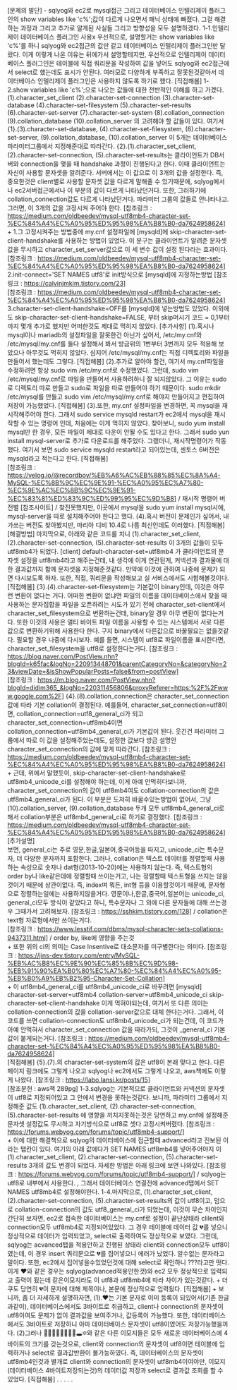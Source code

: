 
[문제의 발단] - sqlyog와 ec2로 mysql접근 그리고 데이터베이스 인텔리제이 플러그인의 show variables like 'c%';값이
    다르게 나오면서 패닉 상태에 빠졌다. 그걸 해결하는 과정과 그리고 추가로 알게된 사실들 그리고 방향성을 모두 설명하겠다.
1-1.인텔리제이 데이터베이스 플러그인 사용x
    우선적으로, 설명할거는 show variables like 'c%'를 하니 sqlyog와 ec2접근의 값만 같고 데이터베이스
    인텔리제이 플러그인만 달랐다. 이게 이렇게 나온 이유는 뒤에가서 설명할테지만, 우선적으로 인텔리제이 데이터베이스 플러그인은
    테이블에 직접 쿼리문을 작성하여 값을 넣어도 sqlyog와 ec2접근에서 select로 했는데도 표시가 안된다.
    여러모로 다양하게 부족하고 잘못된것같아서 데이터베이스 인텔리제이 플러그인은 사용하지 않도록 하기로 했다.
    [직접해봄]
1-2.show variables like 'c%';으로 나오는 값들에 대한 전반적인 이해를 하고 가겠다.
    (1).character_set_client
    (2).character-set-connection
    (3).character-set-database
    (4).character-set-filesystem
    (5).character-set-results
    (6).character-set-server
    (7).character-set-system
    (8).collation_connection
    (9).collation_database
    (10).collation_server
    의 고려해야 할 값들이 있다. 여기서
        {1}.(3).character-set-database, (4).character-set-filesystem, (6).character-set-server, (9).collation_database, (10).collation_server
            이 5개는 데이터베이스 파라미터그룹에서 지정해준대로 따라간다.
        {2}.(1).character_set_client, (2).character-set-connection, (5).character-set-results는 클라이언트가 DB서버와 connection을
            맺을 때 handshake 과정이 진행된다고 한다. 이때 클라이언트는 자신이 사용할 문자셋을 알려준다. 서버에서는 이 값으로 이 3개의 값을 설정한다.
            즉, 중요한것은 client별로 사용할 문자셋 값을 다르게 말해줄 수 있기때문에, sqlyog에서나 ec2서버접근에서나 이 부분의 값이 다르게 나타났던거다.
            또한, 그러하기에 collation_connection값도 다르게 나타났던거다. 파라미터 그룹의 값들로 안나타나고. 그러면, 이 3개의 값을 고정시켜
            주어야 한다.
            [참조링크 : https://medium.com/oldbeedev/mysql-utf8mb4-character-set-%EC%84%A4%EC%A0%95%ED%95%98%EA%B8%B0-da7624958624] 
            +
            1.그 고정시켜주는 방법중에 my.cnf 설정파일에 [mysqld]에 skip-character-set-client-handshake를 사용하는 방법이 있었다. 이 문구는 
                클라이언트가 알려준 문자셋 값을 무시하고 character_set_server값으로 이 세 변수 값이 설정 된다라는 효과이다.
                [참조링크 : https://medium.com/oldbeedev/mysql-utf8mb4-character-set-%EC%84%A4%EC%A0%95%ED%95%98%EA%B8%B0-da7624958624] 
            2.init-connect='SET NAMES utf8'로 init방식으로 [mysqld]에 지정하는방법
                [참조링크 : https://calvinjmkim.tistory.com/23]   
                [참조링크 : https://medium.com/oldbeedev/mysql-utf8mb4-character-set-%EC%84%A4%EC%A0%95%ED%95%98%EA%B8%B0-da7624958624]   
            3.character-set-client-handshake=OFF를 [mysqld]에 넣는방법도 있었다.
            이외에도  skip-character-set-client-handshake=FALSE, 부터 skip머시기 코드 = 0,1부터까지 몇개 추가로 했지만 어떠한것도 제대로 먹히지 않았다.
                [추가사항]
                    (1).혹시나 mysql이나 mariadb의 설정파일을 잘못한건 아닌가 싶어서, /etc/my.cnf와 /etc/mysql/my.cnf를 둘다
                        설정해서 봐서 방금위의 1번부터 3번까지 모두 적용해 보았으나 아무것도 먹히지 않았다. 심지어 /etc/mysql/my.cnf는
                        직접 디렉토리와 파일을 만들어서 했는데도 그렇다.
                        [직접해봄]
                    (2).추가로 알아야 할건, 여기서 my.cnf파일을 수정하려면 항상 sudo vim /etc/my.cnf로 수정했었다. 그런데, sudo vim /etc/mysql/my.cnf로
                        파일을 만들어서 사용하려하니 잘 되지않았다. 그 이유는 sudo로 디렉토리 따로 만들고 sudo로 파일을 따로 만들어야 하기 때문이다.
                        sudo mkdir /etc/mysql를 만들고 sudo vim /etc/mysql/my.cnf로 해야지 만들어지고 편집하여 저장이 가능했었다.
                        [직접해봄]
                    (3).또한, my.cnf 설정파일을 변경하면, 꼭 mysql을 재시작해주어야 한다. 그래서 sudo service mysqld restart가 ec2에서 mysql을
                        재시작할 수 있는 명령어 인데, 처음에는 이게 먹히지 않았다. 찾아보니, sudo yum install mysql만 한 경우, 모든 파일이 제대로 다운이
                        안될 수도 있다고 한다. 그래서 sudo yun install mysql-server로 추가로 다운로드를 해주었다. 그랬더니, 재시작명령어가 작동했다.
                        여기서 보면 sudo service mysqld restart라고 되어있는데, 센토스 6버전은 mysqld라고 적는다고 한다.
                        [직접해봄]   
                        [참조링크 : https://velog.io/@recordboy/%EB%A6%AC%EB%88%85%EC%8A%A4-MySQL-%EC%8B%9C%EC%9E%91-%EC%A0%95%EC%A7%80-%EC%9E%AC%EC%8B%9C%EC%9E%91-%EC%83%81%ED%83%9C%ED%99%95%EC%9D%B8] / 재시작 명령어 버전별
                        [참조사이트] / 찾진못했지만, 이곳에서 mysql을 sudo yum install mysql시에, mysql-server을 따로 설치해주어야 한다고 했다.
                    (4).혹시 버전이 문제인가 싶어서, 내가쓰는 버전도 찾아봤지만, 마리아 디비 10.4로 나름 최신인데도 이러했다.
                        [직접해봄]   
                [해결방법]
                마지막으로, 아래와 같은 코드를 치니 (1).character_set_client, (2).character-set-connection, (5).character-set-results 이 
                    3개의 값들이 모두 utf8mb4가 되었다.
                    [client]
                    default-character-set=utf8mb4
                    가 클라이언트의 문자셋 설정을 utf8mb4라고 해주는건데, 내 생각에 이게 연관된게, 커넥션과 결과물에 대한
                    결과값까지 함께 문자셋을 지정해준것같다. 만약에 이것에 관하여 나중에 문제가 되면 다시보도록 하자.
                    또한, 직접, 쿼리문을 작성해보고 실 서비스에서도 시험해볼것이다.
                    [직접해봄]
        {3}.(4).character-set-filesystem는 기본값이 binary인데, 이것은 아무런 변환이 없다는 거다. 어떠한 변환이 없냐면
            파일의 이름을 데이터베이스에서 찾을 때 사용하는 문자집합을 파일을 오픈하려는 시도가 있기 전에 character_set-client에서 character_set_filesystem으로
            변환하는건데, binary일 경우 아무 변환이 없다는거다. 또한 이것의 사용은 멀티 바이트 파일 이름을 사용할 수 있는 시스템에서 서로 다른 값으로 변환하기위해 사용한다 한다.
            구지 binary에서 다른값으로 바꿀필요는 없을것같다. 필요할 경우 나중에 다시보자.
            예를 들면, 시스템이 utf8로 파일이름을 표시한다면, character_set_filesystem을 utf8로 설정한다는거다.
            [참조링크 : https://blog.naver.com/PostView.nhn?blogId=k65fac&logNo=220913448701&parentCategoryNo=&categoryNo=23&viewDate=&isShowPopularPosts=false&from=postView]   
            [참조링크 : https://m.blog.naver.com/PostView.nhn?blogId=didim365_&logNo=220311456806&proxyReferer=https:%2F%2Fwww.google.com%2F]
        {4}.(8).collation_connection은 character_set_connection 값에 따라 기본 collation이 결정된다. 예를들어,
            character_set_connection=utf8이면, collation_connection=utf8_general_ci가 되고 character_set_connection=utf8mb4이면
            collation_connection=utf8mb4_general_ci가 기본값이 된다. 웃긴건 파라미터 그룹에서 따로 이 값을 설정해주었는데도, 설정한 값보다
            방금 설명안 character_set_connection의 값에 맞게 따라간다.
            [참조링크 : https://medium.com/oldbeedev/mysql-utf8mb4-character-set-%EC%84%A4%EC%A0%95%ED%95%98%EA%B8%B0-da7624958624]
            +
            근데, 위에서 말했듯이, skip-character-set-client-handshake로 utf8mb4_unicode_ci를 설정해야 하는데,
            이게 아예 안먹히다보니까, character_set_connection의 값이 utf8mb4여도 collation-connection의 값은 utf8mb4_general_ci가
            된다. 이 부분은 도저히 바꿀수있는방법이 없어서, 그냥 (10).collation_server, (9).collation_database 두개 모두 utf8mb4_general_ci로
            해서 collation부분은 utf8mb4_general_ci로 하기로 결정했다.
            [참조링크 : https://medium.com/oldbeedev/mysql-utf8mb4-character-set-%EC%84%A4%EC%A0%95%ED%95%98%EA%B8%B0-da7624958624]   
                [추가설명]   
                    보면, general_ci는 주로 영문,한글,일본어,중국어등을 따지고, unicode_ci는 특수문자, 더 다양한 문자까지 포함한다.
                    그러나, collation은 텍스트 데이터를 정렬할때 사용하는 속성으로 숫자나 dat형(2013-10-20)에는 사용하지 않는다.
                    즉, 텍스트형의 order by나 like같은데에 정렬할때 쓰이는거고, 나는 정렬할때 텍스트형을 쓰지는 않을것이기 때문에 상관이없다.
                    즉, index며 뭐든, int형 등을 이용할것이기 때문에, 문자형으로 정렬하는일에는 사용하지않을거다. 영문이나,한글,중국어,일본어는
                    unicode_ci, general_ci모두 방식이 같았다고 하니, 특수문자나 그 외에 다른 문자들에 대해 쓰는경우 그때가서 고려해보자.
                    [참조링크 : https://sshkim.tistory.com/128] / collation은 text형 자료형에서만 쓰이는거다.  
                    [참조링크 : https://www.lesstif.com/dbms/mysql-character-sets-collations-9437311.html] / order by, like에 영향을 주는것   
                    +
                    또한 위의 ci의 의미는 Case Insentive로 대소문자를 미구별한다는 의미다.
                    [참조링크 : https://jins-dev.tistory.com/entry/MySQL-%EB%AC%B8%EC%9E%90%EC%85%8B%EC%9D%98-%EB%91%90%EA%B0%80%EC%A7%80-%EC%84%A4%EC%A0%95-%EB%B0%A9%EB%B2%95-Character-Set-Collation]   
            +
            이 utf8mb4_general_ci를 utf8mb4_unicode_ci로 바꾸려면 
            [mysqld]
            character-set-server=utf8mb4
            collation-server=utf8mb4_unicode_ci
            skip-character-set-client-handshake
            이게 먹혀야되는데, 여기서 또 다른 의미는 collation-connection의 값을 collation-server값으로 대체 한다는거다.
            그래서, 이 코드를 쓰면 collation-connection도 utf8mb4_unicode_ci가 되는건데, 이 코드가 아예 안먹혀서 character_set_connection
            값을 따라가되, 그것이 _general_ci 기본값이 붙게되는거다.
            [참조링크 : https://medium.com/oldbeedev/mysql-utf8mb4-character-set-%EC%84%A4%EC%A0%95%ED%95%98%EA%B8%B0-da7624958624]   
            [직접해봄]
        {5}.(7).의 character-set-system의 값은 utf8이 본래 맞다고 한다. 다른 페이지 링크에도 그렇게 나오고
            sqlyog나 ec2에서도 그렇게 나오고, aws책에도 이렇게 나왔다.
            [참조링크 : https://labo.lansi.kr/posts/15]   
            [참조문헌 : aws책 289pg]
1-3.sqlyog는 기본적으로 클라이언트와 커넥션의 문자셋이 utf8로 지정되어있고 그 안에서 변경을 못하는것같다. 보니까,
    파라미터 그룹에서 지정해준 값도 (1).character_set_client, (2).character-set-connection, (5).character-set-results 에 영향을 끼치지못하는것은 
    당연하고 my.cnf에 설정해준 문자셋 설정값도 무시하고 자기방식으로 utf8로 셋다 고정시켜버렸다.
    [참조링크 : https://forums.webyog.com/forums/topic/utf8mb4-support/]   
    +
    이에 대한 해결책으로 sqlyog의 데이터베이스에 접근할때 advanced라고 진보된 이라는 탭칸이 있다. 여기의 아래 값에다가 
    SET NAMES utf8mb4를 넣어주어야지 이 (1).character_set_client, (2).character-set-connection, (5).character-set-results 3개의
    값도 변경이 되었다. 자세한 방법은 아래 링크에 보면 나와있다.
    [참조링크 : https://forums.webyog.com/forums/topic/utf8mb4-support/] / sqlyog는 utf8로 내부에서 사용한다. , 그래서 데이터베이스 연결전에 advanced탭에서 SET NAMES utf8mb4로 설정해야한다.
1-4.마지막으로, (1).character_set_client, (2).character-set-connection, (5).character-set-results의 값이 utf8이고,
    덤으로 collation-connection의 값도 utf8_general_ci가 되었는데, 이것이 무슨 차이인지 간단히 보자면, ec2로 접속한 데이터베이스는 my.cnf로
    설정이 끝난상태라 clilent와 connection모두 utf8mb4로 지정되어있었다. 그 경우 테이블에 데이터 값 💔를 넣으니 정상적으로 데이터가 입력되었고,
    select로 출력하여도 정상적으로 보였다. 그런데, sqlyog는 acvanced탭을 적용안하고 진행된 상태라 client와 connection모두 utf8이였는데, 이 경우
    insert 쿼리문으로 💔를 집어넣으니 에러가 났었다. 알수없는 문자라고 말이다. 또한, ec2에서 집어넣을수있었던것에 대해 select로 확인하니 ???라고만
    떳다. 이게 ❤와 같은 경우는 sqlyog(advanced적용안한것)와 ec2 모두 정상적으로 입력되고 출력이 됬는데 같은이모지라도 이 utf8과 utf8mb4에 따라
    차이가 있는것같다.
    +
    더쿠도 당연히 💔이 문자에 대해 제목이나, 본문에 정상적으로 입력됬다.
    [직접해봄]
    +
    보니까, 좀 더 자세하게 설명하자면, 
        (1).❤는 기본 문자로 이미 등록이 되있어서(기존 한글과같이), 데이터베이스에서도 3바이트로 취급하고, client나 connection의
            문자셋이 utf8이여도 문제가 없이 결과값을 보여주거나, 값등록이 가능했다. 또한, 데이터베이스에서도 3바이트로 저장하니 아마 데이터베이스
             문자셋이 utf8이였어도 저장가능했을꺼다.
        (2)그러나 🧡💛💚💙💜💓💞💌🕳🔯와 같은 다른 이모지들은 모두 새로운 데이터베이스에 4바이트의 크기를 갖는것으로, client와 connection의 문자셋이 utf8이면
            테이블에 입력하거나 select로 결과값반환이 불가능하였다. 즉, 데이터베이스의 문자셋이 utf8mb4인것과 별개로 client와 connection의 문자셋이
            utf8mb4이여야만, 이모지(데이터베이스 4바이트저장되는것)의 데이터값 저장과 select로 결과값 조회를 할 수 있었다.
    [직접해봄]
 .
 .
 .
 .
 .